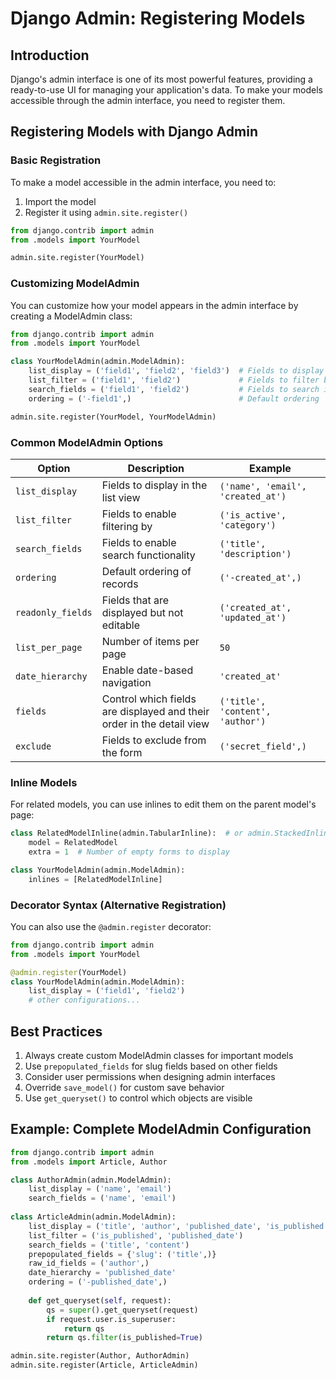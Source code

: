 # Django Admin: Registering Models

## Introduction

Django's admin interface is one of its most powerful features, providing a ready-to-use UI for managing your application's data. 
To make your models accessible through the admin interface, you need to register them.

## Registering Models with Django Admin

### Basic Registration

To make a model accessible in the admin interface, you need to:

1. Import the model
2. Register it using `admin.site.register()`

```python
from django.contrib import admin
from .models import YourModel

admin.site.register(YourModel)
```

### Customizing ModelAdmin

You can customize how your model appears in the admin interface by creating a ModelAdmin class:

```python
from django.contrib import admin
from .models import YourModel

class YourModelAdmin(admin.ModelAdmin):
    list_display = ('field1', 'field2', 'field3')  # Fields to display in list view
    list_filter = ('field1', 'field2')             # Fields to filter by
    search_fields = ('field1', 'field2')           # Fields to search in
    ordering = ('-field1',)                        # Default ordering

admin.site.register(YourModel, YourModelAdmin)
```

### Common ModelAdmin Options

| Option | Description | Example |
|--------|-------------|---------|
| `list_display` | Fields to display in the list view | `('name', 'email', 'created_at')` |
| `list_filter` | Fields to enable filtering by | `('is_active', 'category')` |
| `search_fields` | Fields to enable search functionality | `('title', 'description')` |
| `ordering` | Default ordering of records | `('-created_at',)` |
| `readonly_fields` | Fields that are displayed but not editable | `('created_at', 'updated_at')` |
| `list_per_page` | Number of items per page | `50` |
| `date_hierarchy` | Enable date-based navigation | `'created_at'` |
| `fields` | Control which fields are displayed and their order in the detail view | `('title', 'content', 'author')` |
| `exclude` | Fields to exclude from the form | `('secret_field',)` |

### Inline Models

For related models, you can use inlines to edit them on the parent model's page:

```python
class RelatedModelInline(admin.TabularInline):  # or admin.StackedInline
    model = RelatedModel
    extra = 1  # Number of empty forms to display

class YourModelAdmin(admin.ModelAdmin):
    inlines = [RelatedModelInline]
```

### Decorator Syntax (Alternative Registration)

You can also use the `@admin.register` decorator:

```python
from django.contrib import admin
from .models import YourModel

@admin.register(YourModel)
class YourModelAdmin(admin.ModelAdmin):
    list_display = ('field1', 'field2')
    # other configurations...
```

## Best Practices

1. Always create custom ModelAdmin classes for important models
2. Use `prepopulated_fields` for slug fields based on other fields
3. Consider user permissions when designing admin interfaces
4. Override `save_model()` for custom save behavior
5. Use `get_queryset()` to control which objects are visible

## Example: Complete ModelAdmin Configuration

```python
from django.contrib import admin
from .models import Article, Author

class AuthorAdmin(admin.ModelAdmin):
    list_display = ('name', 'email')
    search_fields = ('name', 'email')
    
class ArticleAdmin(admin.ModelAdmin):
    list_display = ('title', 'author', 'published_date', 'is_published')
    list_filter = ('is_published', 'published_date')
    search_fields = ('title', 'content')
    prepopulated_fields = {'slug': ('title',)}
    raw_id_fields = ('author',)
    date_hierarchy = 'published_date'
    ordering = ('-published_date',)
    
    def get_queryset(self, request):
        qs = super().get_queryset(request)
        if request.user.is_superuser:
            return qs
        return qs.filter(is_published=True)

admin.site.register(Author, AuthorAdmin)
admin.site.register(Article, ArticleAdmin)
```
